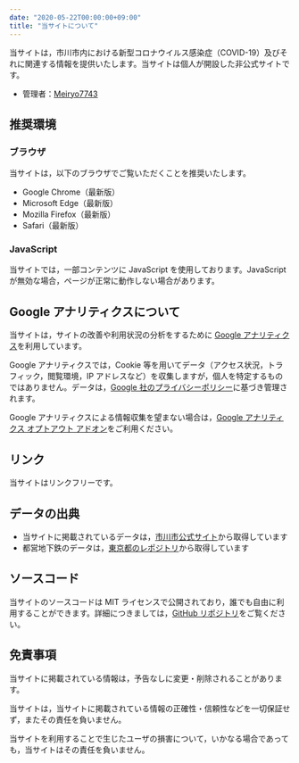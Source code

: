 ```yaml
---
date: "2020-05-22T00:00:00+09:00"
title: "当サイトについて"
---
```


当サイトは，市川市内における新型コロナウイルス感染症（COVID-19）及びそれに関連する情報を提供いたします。当サイトは個人が開設した非公式サイトです。

- 管理者：[Meiryo7743](https://meiryo7743.github.io/ja/)

## 推奨環境

### ブラウザ

当サイトは，以下のブラウザでご覧いただくことを推奨いたします。

- Google Chrome（最新版）
- Microsoft Edge（最新版）
- Mozilla Firefox（最新版）
- Safari（最新版）

### JavaScript

当サイトでは，一部コンテンツに JavaScript を使用しております。JavaScript が無効な場合，ページが正常に動作しない場合があります。

## Google アナリティクスについて

当サイトは，サイトの改善や利用状況の分析をするために [Google アナリティクス](https://marketingplatform.google.com/about/analytics/terms/jp/)を利用しています。

Google アナリティクスでは，Cookie 等を用いてデータ（アクセス状況，トラフィック，閲覧環境，IP アドレスなど）を収集しますが，個人を特定するものではありません。データは，[Google 社のプライバシーポリシー](https://policies.google.com/privacy?hl=ja)に基づき管理されます。

Google アナリティクスによる情報収集を望まない場合は，[Google アナリティクス オプトアウト アドオン](https://tools.google.com/dlpage/gaoptout?hl=ja)をご利用ください。

## リンク

当サイトはリンクフリーです。

## データの出典

- 当サイトに掲載されているデータは，[市川市公式サイト](https://www.city.ichikawa.lg.jp/)から取得しています
- 都営地下鉄のデータは，[東京都のレポジトリ](https://github.com/tokyo-metropolitan-gov/covid19)から取得しています

## ソースコード

当サイトのソースコードは MIT ライセンスで公開されており，誰でも自由に利用することができます。詳細につきましては，[GitHub リポジトリ](https://github.com/Meiryo7743/COVID-19-Ichikawa)をご覧ください。

## 免責事項

当サイトに掲載されている情報は，予告なしに変更・削除されることがあります。

当サイトは，当サイトに掲載されている情報の正確性・信頼性などを一切保証せず，またその責任を負いません。

当サイトを利用することで生じたユーザの損害について，いかなる場合であっても，当サイトはその責任を負いません。
